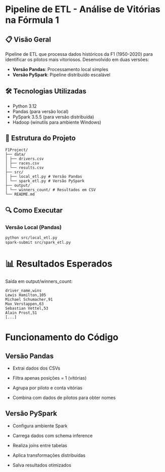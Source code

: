 # Pipeline de ETL - Análise de Vitórias na Fórmula 1

## 📋 Visão Geral
Pipeline de ETL que processa dados históricos da F1 (1950-2020) para identificar os pilotos mais vitoriosos. Desenvolvido em duas versões:

- **Versão Pandas**: Processamento local simples
- **Versão PySpark**: Pipeline distribuído escalável

## 🛠️ Tecnologias Utilizadas
- Python 3.12
- Pandas (para versão local)
- PySpark 3.5.5 (para versão distribuída)
- Hadoop (winutils para ambiente Windows)

## 📂 Estrutura do Projeto
```
F1Project/
├── data/
│ ├── drivers.csv
│ ├── races.csv
│ └── results.csv
├── src/
│ ├── local_etl.py # Versão Pandas
│ └── spark_etl.py # Versão PySpark
├── output/
│ └── winners_count/ # Resultados em CSV
└── README.md
```

## 🔍 Como Executar

### Versão Local (Pandas)
```bash
python src/local_etl.py
spark-submit src/spark_etl.py
```
# 📊 Resultados Esperados
Saída em output/winners_count:
```
driver_name,wins
Lewis Hamilton,105
Michael Schumacher,91
Max Verstappen,63
Sebastian Vettel,53
Alain Prost,51
[...]
```

# Funcionamento do Código

## Versão Pandas
- Extrai dados dos CSVs

- Filtra apenas posições = 1 (vitórias)

- Agrupa por piloto e conta vitórias

- Combina com dados de pilotos para obter nomes

## Versão PySpark
- Configura ambiente Spark

- Carrega dados com schema inference

- Realiza joins entre tabelas

- Aplica transformações distribuídas

- Salva resultados otimizados
